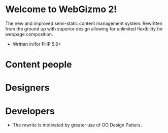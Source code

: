 # Welcome to WebGizmo 2!

The new and improved semi-static content management system. Rewritten from the
ground up with superior design allowing for unlimited flexibility for webpage
composition.

- Written in/for PHP 5.6+


# Content people

# Designers

# Developers

- The rewrite is motivated by greater use of OO Design Patters.
